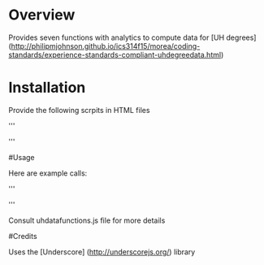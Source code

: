 # Overview

Provides seven functions with analytics to compute data for [UH degrees] (http://philipmjohnson.github.io/ics314f15/morea/coding-standards/experience-standards-compliant-uhdegreedata.html)

# Installation

Provide the following scrpits in HTML files

'''
<script src="//philipmjohnson.github.io/ics314f15/morea/underscore/underscore-min.js"></script>
<script src="//philipmjohnson.github.io/ics314f15/morea/underscore/uhdata.js"></script>
<script src="uhdatafunctions.js"></script>
'''

#Usage

Here are example calls:

'''
<script>
    console.log("Total Degrees", totalDegrees(uhdata));
    console.log("Percentage Hawaiian", percentageHawaiian(uhdata));
    console.log("Total Degrees By Year", totalDegreesByYear(uhdata, 2012));
    console.log("List Campuses", listCampuses(uhdata));
    console.log("List Campus Degrees", listCampusDegrees(uhdata));
    console.log("Max Degrees", maxDegrees(uhdata));
    console.log("Doctoral Degree Programs", doctoralDegreePrograms(uhdata));
</script>
'''

Consult uhdatafunctions.js file for more details

#Credits

Uses the [Underscore] (http://underscorejs.org/) library